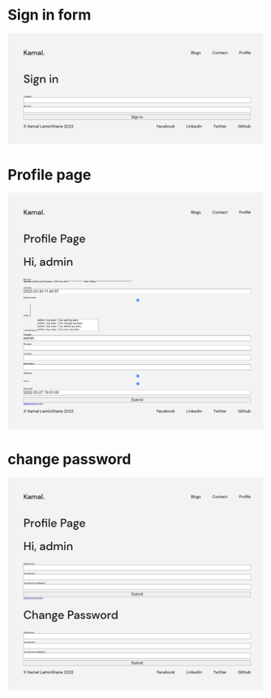 # Sign in form
<img src="../ss/form1.png">
<br>

# Profile page
<img src="../ss/form2.png">
<br>

# change password
<img src="../ss/form3.png">
<br>